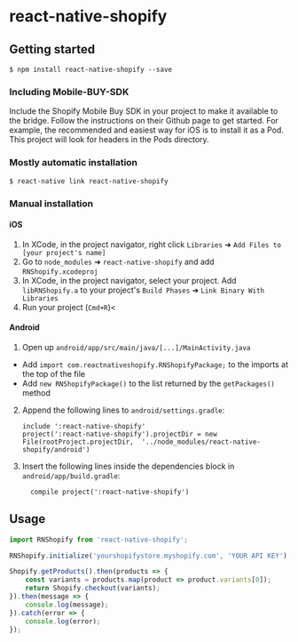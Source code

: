 
# react-native-shopify

## Getting started

`$ npm install react-native-shopify --save`

### Including Mobile-BUY-SDK

Include the Shopify Mobile Buy SDK in your project to make it available to the bridge.
Follow the instructions on their Github page to get started. For example,
the recommended and easiest way for iOS is to install it as a Pod. This project will look
for headers in the Pods directory.

### Mostly automatic installation

`$ react-native link react-native-shopify`

### Manual installation


#### iOS

1. In XCode, in the project navigator, right click `Libraries` ➜ `Add Files to [your project's name]`
2. Go to `node_modules` ➜ `react-native-shopify` and add `RNShopify.xcodeproj`
3. In XCode, in the project navigator, select your project. Add `libRNShopify.a` to your project's `Build Phases` ➜ `Link Binary With Libraries`
4. Run your project (`Cmd+R`)<

#### Android

1. Open up `android/app/src/main/java/[...]/MainActivity.java`
  - Add `import com.reactnativeshopify.RNShopifyPackage;` to the imports at the top of the file
  - Add `new RNShopifyPackage()` to the list returned by the `getPackages()` method
2. Append the following lines to `android/settings.gradle`:
  	```
  	include ':react-native-shopify'
  	project(':react-native-shopify').projectDir = new File(rootProject.projectDir, 	'../node_modules/react-native-shopify/android')
  	```
3. Insert the following lines inside the dependencies block in `android/app/build.gradle`:
  	```
      compile project(':react-native-shopify')
  	```


## Usage
```javascript
import RNShopify from 'react-native-shopify';

RNShopify.initialize('yourshopifystore.myshopify.com', 'YOUR API KEY');

Shopify.getProducts().then(products => {
	const variants = products.map(product => product.variants[0]);
	return Shopify.checkout(variants);
}).then(message => {
	console.log(message);
}).catch(error => {
	console.log(error);
});
```

